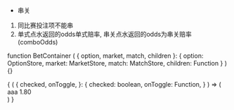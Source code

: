 * 串关
1. 同比赛投注项不能串
2. 单式点水返回的odds单式赔率, 串关点水返回的odds为串关赔率(comboOdds)

function BetContainer (
  {
    option,
    market,
    match,
    children
  }: {
    option: OptionStore,
    market: MarketStore,
    match: MatchStore,
    children: Function
  }
) {}


<BetContainer>
  {
    (
      {
        checked,
        onToggle,
      }: {
        checked: boolean,
        onToggle: Function,
      }
    ) => (
      <div
        onClick={onToggle}
        className={checked ? 'checked' : ''}
      >
        <label>aaa</label>
        <span>1.80</span>
      </div>
    )
  }
</BetContainer>